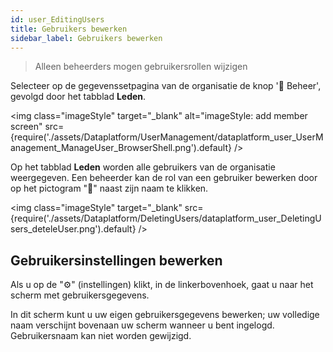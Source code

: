 ```yaml
---
id: user_EditingUsers
title: Gebruikers bewerken
sidebar_label: Gebruikers bewerken
---
```

> Alleen beheerders mogen gebruikersrollen wijzigen

Selecteer op de gegevenssetpagina van de organisatie de knop '🔧 Beheer', gevolgd door het  tabblad **Leden**. 

<img class="imageStyle" target="_blank" alt="imageStyle: add member screen" src={require('./assets/Dataplatform/UserManagement/dataplatform_user_UserManagement_ManageUser_BrowserShell.png').default} />

Op het tabblad **Leden** worden alle gebruikers van de organisatie weergegeven. Een beheerder kan de rol van een gebruiker bewerken door op het pictogram "🔧" naast zijn naam te klikken.   

<img class="imageStyle" target="_blank" src={require('./assets/Dataplatform/DeletingUsers/dataplatform_user_DeletingUsers_deteleUser.png').default} /> 

## Gebruikersinstellingen bewerken 

Als u op de "⚙" (instellingen) klikt, in de linkerbovenhoek, gaat u naar het scherm met gebruikersgegevens. 

In dit scherm kunt u uw eigen gebruikersgegevens bewerken; uw volledige naam verschijnt bovenaan uw scherm wanneer u bent ingelogd. Gebruikersnaam kan niet worden gewijzigd.


 

 